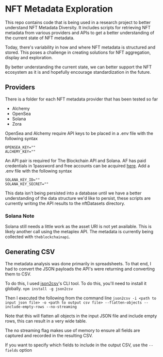 # NFT Metadata Exploration

This repo contains code that is being used in a research project to better understand NFT Metadata Diversity. It includes scripts for retrieving NFT metadata from various providers and APIs to get a better understanding of the current state of NFT metadata.

Today, there's variability in how and where NFT metadata is structured and stored. This poses a challenge in creating solutions for NFT aggregation, display and exploration.

By better understanding the current state, we can better support the NFT ecosystem as it is and hopefully encourage standardization in the future.

## Providers
There is a folder for each NFT metadata provider that has been tested so far
- Alchemy
- OpenSea
- Solana
- Zora

OpenSea and Alchemy require API keys to be placed in a .env file with the following syntax

```
OPENSEA_KEY=""
ALCHEMY_KEY=""
```

An API pair is required for The Blockchain API and Solana. AF has paid credentials in 1password and free accounts can be acquired [here](https://dashboard.blockchainapi.com/#api-keys). Add a .env file with the following syntax

```
SOLANA_KEY_ID=""
SOLANA_KEY_SECRET=""
```

This data isn't being persisted into a database until we have a better understanding of the data structure we'd like to persist, these scripts are currently writing the API results to the nftDatasets directory.

### Solana Note
Solana still needs a little work as the asset URI is not yet available. This is likely another call using the metaplex API. The metadata is currently being collected with `theblockchainapi`.

## Generating CSV
The metadata analysis was done primarily in spreadsheets. To that end, I had to convert the JSON payloads the API's were returning and converting them to CSV.

To do this, I used [json2csv](https://github.com/zemirco/json2csv)'s CLI tool. To do this, you'll need to install it globally.
`npm install -g json2csv`

Then I executed the following from the command line
`json2csv -i <path to input json file> -o <path to output csv file> --flatten-objects --include-empty-rows --no-streaming`

Note that this will flatten all objects in the input JSON file and include empty rows, this can result in a very wide table.

The no streaming flag makes use of memory to ensure all fields are captured and recorded in the resulting CSV.

If you want to specify which fields to include in the output CSV, use the `--fields` option
